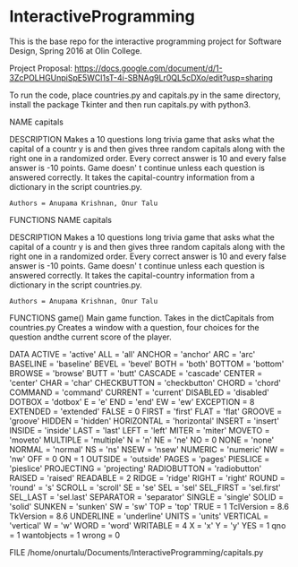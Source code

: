 # InteractiveProgramming
This is the base repo for the interactive programming project for Software Design, Spring 2016 at Olin College.

Project Proposal:
https://docs.google.com/document/d/1-3ZcPOLHGUnpiSpE5WCl1sT-4i-SBNAg9Lr0QL5cDXo/edit?usp=sharing

To run the code, place countries.py and capitals.py in the same directory, install the package Tkinter and then run capitals.py with python3.

NAME
    capitals

DESCRIPTION
    Makes a 10 questions long trivia game that asks what the capital of a countr
y
    is and then gives three random capitals along with the right one in a
    randomized order.
    Every correct answer is 10 and every false answer is -10 points. Game doesn'
t
    continue unless each question is answered correctly.
    It takes the capital-country information from a dictionary in the
    script countries.py.
    
    Authors = Anupama Krishnan, Onur Talu

FUNCTIONS
    NAME
    capitals

DESCRIPTION
    Makes a 10 questions long trivia game that asks what the capital of a countr
y
    is and then gives three random capitals along with the right one in a
    randomized order.
    Every correct answer is 10 and every false answer is -10 points. Game doesn'
t
    continue unless each question is answered correctly.
    It takes the capital-country information from a dictionary in the
    script countries.py.
    
    Authors = Anupama Krishnan, Onur Talu

FUNCTIONS
    game()
        Main game function.
        Takes in the dictCapitals from countries.py
        Creates a window with a question, four choices for the 		question andthe current score of the player.

DATA
    ACTIVE = 'active'
    ALL = 'all'
    ANCHOR = 'anchor'
    ARC = 'arc'
    BASELINE = 'baseline'
    BEVEL = 'bevel'
    BOTH = 'both'
    BOTTOM = 'bottom'
    BROWSE = 'browse'
    BUTT = 'butt'
    CASCADE = 'cascade'
    CENTER = 'center'
    CHAR = 'char'
    CHECKBUTTON = 'checkbutton'
    CHORD = 'chord'
    COMMAND = 'command'
    CURRENT = 'current'
    DISABLED = 'disabled'
    DOTBOX = 'dotbox'
    E = 'e'
    END = 'end'
    EW = 'ew'
    EXCEPTION = 8
    EXTENDED = 'extended'
    FALSE = 0
    FIRST = 'first'
    FLAT = 'flat'
    GROOVE = 'groove'
    HIDDEN = 'hidden'
    HORIZONTAL = 'horizontal'
    INSERT = 'insert'
    INSIDE = 'inside'
    LAST = 'last'
    LEFT = 'left'
    MITER = 'miter'
    MOVETO = 'moveto'
    MULTIPLE = 'multiple'
    N = 'n'
    NE = 'ne'
    NO = 0
    NONE = 'none'
    NORMAL = 'normal'
    NS = 'ns'
    NSEW = 'nsew'
    NUMERIC = 'numeric'
    NW = 'nw'
    OFF = 0
    ON = 1
    OUTSIDE = 'outside'
    PAGES = 'pages'
    PIESLICE = 'pieslice'
    PROJECTING = 'projecting'
    RADIOBUTTON = 'radiobutton'
    RAISED = 'raised'
    READABLE = 2
    RIDGE = 'ridge'
    RIGHT = 'right'
    ROUND = 'round' = 's'
    SCROLL = 'scroll'
    SE = 'se'
    SEL = 'sel'
    SEL_FIRST = 'sel.first'
    SEL_LAST = 'sel.last'
    SEPARATOR = 'separator'
    SINGLE = 'single'
    SOLID = 'solid'
    SUNKEN = 'sunken'
    SW = 'sw'
    TOP = 'top'
    TRUE = 1
    TclVersion = 8.6
    TkVersion = 8.6
    UNDERLINE = 'underline'
    UNITS = 'units'
    VERTICAL = 'vertical'
    W = 'w'
    WORD = 'word'
    WRITABLE = 4
    X = 'x'
    Y = 'y'
    YES = 1
    qno = 1
    wantobjects = 1
    wrong = 0

FILE
    /home/onurtalu/Documents/InteractiveProgramming/capitals.py



